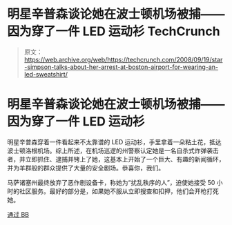 # 明星辛普森谈论她在波士顿机场被捕——因为穿了一件 LED 运动衫 TechCrunch

> 原文：<https://web.archive.org/web/https://techcrunch.com/2008/09/19/star-simpson-talks-about-her-arrest-at-boston-airport-for-wearing-an-led-sweatshirt/>

# 明星辛普森谈论她在波士顿机场被捕——因为穿了一件 LED 运动衫

明星辛普森穿着一件看起来不太靠谱的 LED 运动衫，手里拿着一朵粘土花，抵达波士顿洛根机场。综上所述，在机场巡逻的州警察认定她是一名自杀式炸弹袭击者，并立即抓住、逮捕并铐上了她，这基本上开始了一个巨大、有趣的新闻循环，并为羊群般的群众提供了大量的安全剧场。恭喜你，我们。

马萨诸塞州最终放弃了恶作剧设备卡，称她为“扰乱秩序的人”，迫使她接受 50 小时的社区服务。最好的部分是，如果她不服从立即搜查和扣押，他们会开枪打死她。

[通过 BB](https://web.archive.org/web/20230126054323/http://www.boingboing.net/2008/09/19/bbtv-star-simpsons-f-1.html)